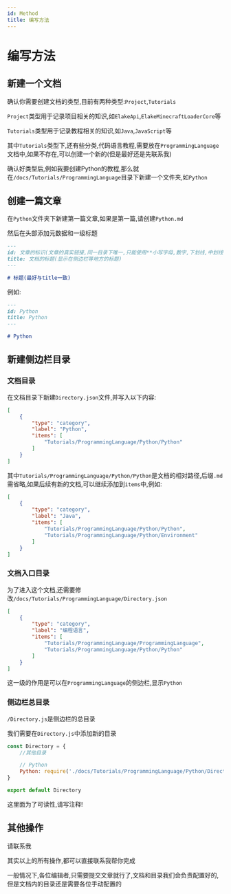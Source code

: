 ```yaml
---
id: Method
title: 编写方法
---
```


# 编写方法

## 新建一个文档

确认你需要创建文档的类型,目前有两种类型:`Project`,`Tutorials`

`Project`类型用于记录项目相关的知识,如`ElakeApi`,`ElakeMinecraftLoaderCore`等

`Tutorials`类型用于记录教程相关的知识,如`Java`,`JavaScript`等

其中`Tutorials`类型下,还有些分类,代码语言教程,需要放在`ProgrammingLanguage`文档中,如果不存在,可以创建一个新的(但是最好还是先联系我)

确认好类型后,例如我要创建Python的教程,那么就在`/docs/Tutorials/ProgrammingLanguage`目录下新建一个文件夹,如`Python`

## 创建一篇文章

在`Python`文件夹下新建第一篇文章,如果是第一篇,请创建`Python.md`

然后在头部添加元数据和一级标题

```md showLineNumbers
---
id: 文章的标识(文章的真实链接,同一目录下唯一,只能使用**小写字母,数字,下划线,中划线**)
title: 文档的标题(显示在侧边栏等地方的标题)
---

# 标题(最好与title一致)
```

例如:

```md title="/docs/Tutorials/ProgrammingLanguage/Python/Python.md" showLineNumbers
---
id: Python
title: Python
---

# Python
```

## 新建侧边栏目录

### 文档目录

在文档目录下新建`Directory.json`文件,并写入以下内容:

```json title="/docs/Tutorials/ProgrammingLanguage/Python/Directory.json" showLineNumbers
[
    {
        "type": "category",
        "label": "Python",
        "items": [
            "Tutorials/ProgrammingLanguage/Python/Python"
        ]
    }
]
```

其中`Tutorials/ProgrammingLanguage/Python/Python`是文档的相对路径,后缀`.md`需省略,如果后续有新的文档,可以继续添加到`items`中,例如:

```json title="/docs/Tutorials/ProgrammingLanguage/Python/Directory.json" showLineNumbers
[
    {
        "type": "category",
        "label": "Java",
        "items": [
            "Tutorials/ProgrammingLanguage/Python/Python",
            "Tutorials/ProgrammingLanguage/Python/Environment"
        ]
    }
]
```

### 文档入口目录

为了进入这个文档,还需要修改`/docs/Tutorials/ProgrammingLanguage/Directory.json`

```json title="/docs/Tutorials/ProgrammingLanguage/Directory.json" showLineNumbers
[
    {
        "type": "category",
        "label": "编程语言",
        "items": [
            "Tutorials/ProgrammingLanguage/ProgrammingLanguage",
            "Tutorials/ProgrammingLanguage/Python/Python"
        ]
    }
]
```

这一级的作用是可以在`ProgrammingLanguage`的侧边栏,显示`Python`

### 侧边栏总目录

`/Directory.js`是侧边栏的总目录

我们需要在`Directory.js`中添加新的目录

```js title="/Directory.js" showLineNumbers
const Directory = {
    //其他目录

    // Python
    Python: require('./docs/Tutorials/ProgrammingLanguage/Python/Directory.json'),
}

export default Directory
```

这里面为了可读性,请写注释!

## 其他操作

请联系我

其实以上的所有操作,都可以直接联系我帮你完成

一般情况下,各位编辑者,只需要提交文章就行了,文档和目录我们会负责配置好的,但是文档内的目录还是需要各位手动配置的
